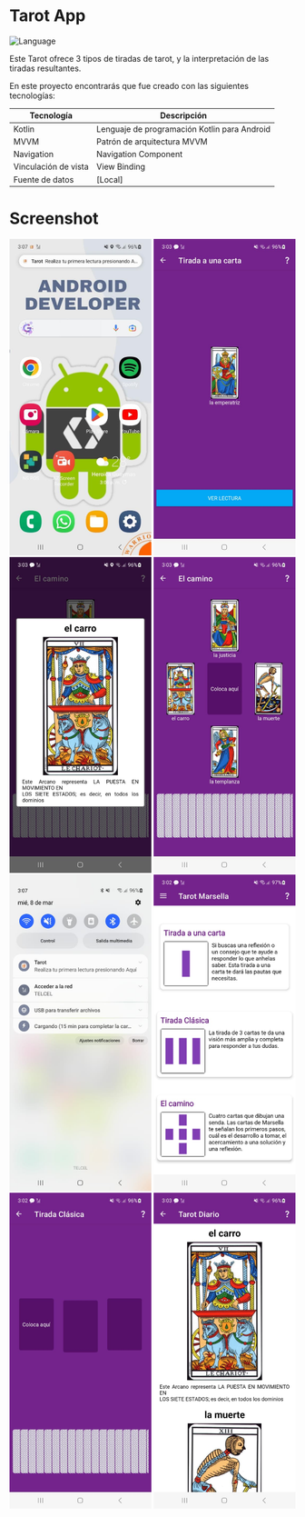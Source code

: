 # Tarot App
![Language](https://img.shields.io/badge/Language-Kotlin-purple.svg)

Este Tarot ofrece 3 tipos de tiradas de tarot, y la interpretación de las tiradas resultantes.

En este proyecto encontrarás que fue creado con las siguientes tecnologías:

| Tecnología | Descripción |
| ------ | ------ |
| Kotlin | Lenguaje de programación Kotlin para Android|
| MVVM | Patrón de arquitectura MVVM |
| Navigation | Navigation Component |
| Vinculación de vista | View Binding |
| Fuente de datos | [Local]|

# Screenshot

<p align="left"> 
<img src="https://raw.githubusercontent.com/ILara-wd/Tarot-App/main/screenshots/0c006436-cb99-4cfa-8afd-73dbc0600e32.jpg" width="250">
<img src="https://raw.githubusercontent.com/ILara-wd/Tarot-App/main/screenshots/0fdfb925-0ad9-4d8c-bdb1-d9c99e62f38b.jpg" width="250">
<img src="https://raw.githubusercontent.com/ILara-wd/Tarot-App/main/screenshots/15c93f2f-3fad-4df4-ab13-fc1d21a32c63.jpg" width="250">
<img src="https://raw.githubusercontent.com/ILara-wd/Tarot-App/main/screenshots/15fbdf77-da78-4a2b-a4a4-89b45532928b.jpg" width="250">
<img src="https://raw.githubusercontent.com/ILara-wd/Tarot-App/main/screenshots/36c88bcf-6898-4453-9422-f35def200ada.jpg" width="250">
<img src="https://raw.githubusercontent.com/ILara-wd/Tarot-App/main/screenshots/afb65a0b-234d-43ad-b3cb-a48c5a37bab5.jpg" width="250">
<img src="https://raw.githubusercontent.com/ILara-wd/Tarot-App/main/screenshots/b9ba463f-10ba-4467-8323-870c63d7935c.jpg" width="250">
<img src="https://raw.githubusercontent.com/ILara-wd/Tarot-App/main/screenshots/dce37165-d9e7-4b2c-908b-d1fd3f845b83.jpg" width="250">
